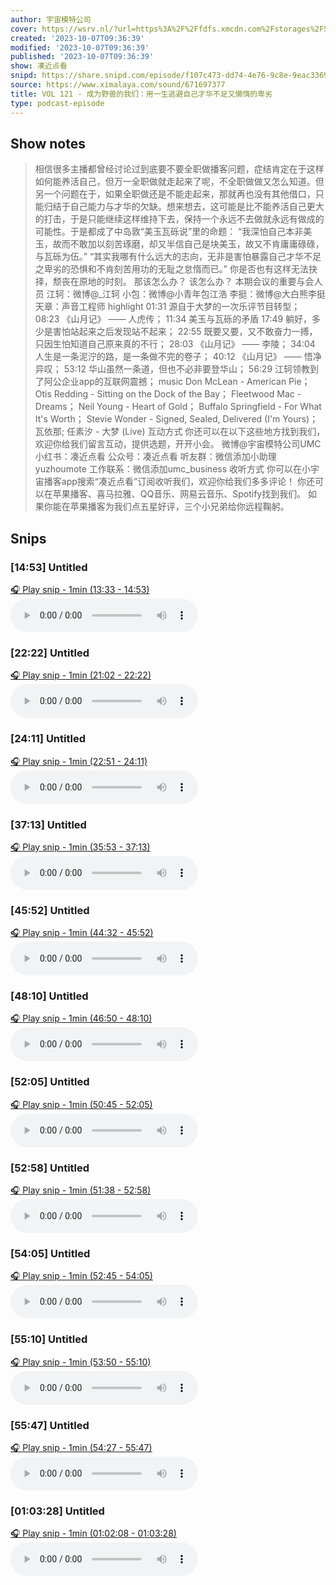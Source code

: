 ```yaml
---
author: 宇宙模特公司
cover: https://wsrv.nl/?url=https%3A%2F%2Ffdfs.xmcdn.com%2Fstorages%2F597e-audiofreehighqps%2F6D%2F90%2FGKwRIJIIQonMAAmg6QIgSPm9.jpeg&w=200&h=200
created: '2023-10-07T09:36:39'
modified: '2023-10-07T09:36:39'
published: '2023-10-07T09:36:39'
show: 凑近点看
snipd: https://share.snipd.com/episode/f107c473-dd74-4e76-9c8e-9eac33695851
source: https://www.ximalaya.com/sound/671697377
title: VOL 121 - 成为野兽的我们：用一生逃避自己才华不足又懒惰的卑劣
type: podcast-episode
---
```



## Show notes
> 相信很多主播都曾经讨论过到底要不要全职做播客问题，症结肯定在于这样如何能养活自己，但万一全职做就走起来了呢，不全职做做又怎么知道。但另一个问题在于，如果全职做还是不能走起来，那就再也没有其他借口，只能归结于自己能力与才华的欠缺。想来想去，这可能是比不能养活自己更大的打击，于是只能继续这样维持下去，保持一个永远不去做就永远有做成的可能性。于是都成了中岛敦“美玉瓦砾说”里的命题：
> “我深怕自己本非美玉，故而不敢加以刻苦琢磨，却又半信自己是块美玉，故又不肯庸庸碌碌，与瓦砾为伍。”
> “其实我哪有什么远大的志向，无非是害怕暴露自己才华不足之卑劣的恐惧和不肯刻苦用功的无耻之怠惰而已。”
> 你是否也有这样无法抉择，颓丧在原地的时刻。
> 那该怎么办？
> 该怎么办？
> 本期会议的重要与会人员 
> 江轲：微博@_江轲
> 小包：微博@小青年包江浩
> 李挺：微博@大白熊李挺
> 天章：声音工程师
> highlight 
> 01:31 源自于大梦的一次乐评节目转型；
> 08:23 《山月记》 —— 人虎传；
> 11:34 美玉与瓦砾的矛盾
> 17:49 躺好，多少是害怕站起来之后发现站不起来；
> 22:55 既要又要，又不敢奋力一搏，只因生怕知道自己原来真的不行；
> 28:03 《山月记》 —— 李陵；
> 34:04 人生是一条泥泞的路，是一条做不完的卷子；
> 40:12 《山月记》 —— 悟净异叹；
> 53:12 华山虽然一条道，但也不必非要登华山；
> 56:29 江轲领教到了阿公企业app的互联网震撼；
> music 
> Don McLean - American Pie；
> Otis Redding - Sitting on the Dock of the Bay；
> Fleetwood Mac - Dreams；
> Neil Young - Heart of Gold；
> Buffalo Springfield - For What It's Worth；
> Stevie Wonder - Signed, Sealed, Delivered (I'm Yours)；
> 瓦依那; 任素汐 - 大梦 (Live)
> 互动方式 
> 你还可以在以下这些地方找到我们，欢迎你给我们留言互动，提供选题，开开小会。
> 微博@宇宙模特公司UMC
> 小红书：凑近点看
> 公众号：凑近点看
> 听友群：微信添加小助理yuzhoumote
> 工作联系：微信添加umc_business
> 收听方式 
> 你可以在小宇宙播客app搜索“凑近点看”订阅收听我们，欢迎你给我们多多评论！
> 你还可以在苹果播客、喜马拉雅、QQ音乐、网易云音乐、Spotify找到我们。
> 如果你能在苹果播客为我们点五星好评，三个小兄弟给你远程鞠躬。

## Snips
### [14:53] Untitled
[🎧 Play snip - 1min️ (13:33 - 14:53)](https://share.snipd.com/snip/594d481e-21b8-48a2-8dce-54a2f6ca8386)
<audio controls> <source src="https://jt.ximalaya.com//GKwRIJII90W8Ad9qigJng_3V-aacv2-48K.m4a?channel=rss&album_id=42542290&track_id=671697377&uid=259346405&jt=https://aod.cos.tx.xmcdn.com/storages/c535-audiofreehighqps/9E/6B/GKwRIJII90W8Ad9qigJng_3V-aacv2-48K.m4a#t=13:33,14:53"> </audio>
### [22:22] Untitled
[🎧 Play snip - 1min️ (21:02 - 22:22)](https://share.snipd.com/snip/dea6591b-5bdd-4c63-a28e-6e7f7580402f)
<audio controls> <source src="https://jt.ximalaya.com//GKwRIJII90W8Ad9qigJng_3V-aacv2-48K.m4a?channel=rss&album_id=42542290&track_id=671697377&uid=259346405&jt=https://aod.cos.tx.xmcdn.com/storages/c535-audiofreehighqps/9E/6B/GKwRIJII90W8Ad9qigJng_3V-aacv2-48K.m4a#t=21:02,22:22"> </audio>
### [24:11] Untitled
[🎧 Play snip - 1min️ (22:51 - 24:11)](https://share.snipd.com/snip/7af69328-ca81-44ca-9821-5625787f9670)
<audio controls> <source src="https://jt.ximalaya.com//GKwRIJII90W8Ad9qigJng_3V-aacv2-48K.m4a?channel=rss&album_id=42542290&track_id=671697377&uid=259346405&jt=https://aod.cos.tx.xmcdn.com/storages/c535-audiofreehighqps/9E/6B/GKwRIJII90W8Ad9qigJng_3V-aacv2-48K.m4a#t=22:51,24:11"> </audio>
### [37:13] Untitled
[🎧 Play snip - 1min️ (35:53 - 37:13)](https://share.snipd.com/snip/6dc84373-4621-4012-8736-5131afdc167b)
<audio controls> <source src="https://jt.ximalaya.com//GKwRIJII90W8Ad9qigJng_3V-aacv2-48K.m4a?channel=rss&album_id=42542290&track_id=671697377&uid=259346405&jt=https://aod.cos.tx.xmcdn.com/storages/c535-audiofreehighqps/9E/6B/GKwRIJII90W8Ad9qigJng_3V-aacv2-48K.m4a#t=35:53,37:13"> </audio>
### [45:52] Untitled
[🎧 Play snip - 1min️ (44:32 - 45:52)](https://share.snipd.com/snip/57b466d2-0974-43c8-80d9-b08e6bab6992)
<audio controls> <source src="https://jt.ximalaya.com//GKwRIJII90W8Ad9qigJng_3V-aacv2-48K.m4a?channel=rss&album_id=42542290&track_id=671697377&uid=259346405&jt=https://aod.cos.tx.xmcdn.com/storages/c535-audiofreehighqps/9E/6B/GKwRIJII90W8Ad9qigJng_3V-aacv2-48K.m4a#t=44:32,45:52"> </audio>
### [48:10] Untitled
[🎧 Play snip - 1min️ (46:50 - 48:10)](https://share.snipd.com/snip/4db3ce90-47d6-46df-bf93-9f80b9ec5366)
<audio controls> <source src="https://jt.ximalaya.com//GKwRIJII90W8Ad9qigJng_3V-aacv2-48K.m4a?channel=rss&album_id=42542290&track_id=671697377&uid=259346405&jt=https://aod.cos.tx.xmcdn.com/storages/c535-audiofreehighqps/9E/6B/GKwRIJII90W8Ad9qigJng_3V-aacv2-48K.m4a#t=46:50,48:10"> </audio>
### [52:05] Untitled
[🎧 Play snip - 1min️ (50:45 - 52:05)](https://share.snipd.com/snip/b3065310-71bc-49fe-a099-7922123bb631)
<audio controls> <source src="https://jt.ximalaya.com//GKwRIJII90W8Ad9qigJng_3V-aacv2-48K.m4a?channel=rss&album_id=42542290&track_id=671697377&uid=259346405&jt=https://aod.cos.tx.xmcdn.com/storages/c535-audiofreehighqps/9E/6B/GKwRIJII90W8Ad9qigJng_3V-aacv2-48K.m4a#t=50:45,52:05"> </audio>
### [52:58] Untitled
[🎧 Play snip - 1min️ (51:38 - 52:58)](https://share.snipd.com/snip/963fb4f2-4253-422e-ba1c-9889d9fa4557)
<audio controls> <source src="https://jt.ximalaya.com//GKwRIJII90W8Ad9qigJng_3V-aacv2-48K.m4a?channel=rss&album_id=42542290&track_id=671697377&uid=259346405&jt=https://aod.cos.tx.xmcdn.com/storages/c535-audiofreehighqps/9E/6B/GKwRIJII90W8Ad9qigJng_3V-aacv2-48K.m4a#t=51:38,52:58"> </audio>
### [54:05] Untitled
[🎧 Play snip - 1min️ (52:45 - 54:05)](https://share.snipd.com/snip/5826fb14-1e1f-4af0-9aba-3346cd91d22f)
<audio controls> <source src="https://jt.ximalaya.com//GKwRIJII90W8Ad9qigJng_3V-aacv2-48K.m4a?channel=rss&album_id=42542290&track_id=671697377&uid=259346405&jt=https://aod.cos.tx.xmcdn.com/storages/c535-audiofreehighqps/9E/6B/GKwRIJII90W8Ad9qigJng_3V-aacv2-48K.m4a#t=52:45,54:05"> </audio>
### [55:10] Untitled
[🎧 Play snip - 1min️ (53:50 - 55:10)](https://share.snipd.com/snip/18d7e16f-1667-4e9e-8d3f-3a8a373d8687)
<audio controls> <source src="https://jt.ximalaya.com//GKwRIJII90W8Ad9qigJng_3V-aacv2-48K.m4a?channel=rss&album_id=42542290&track_id=671697377&uid=259346405&jt=https://aod.cos.tx.xmcdn.com/storages/c535-audiofreehighqps/9E/6B/GKwRIJII90W8Ad9qigJng_3V-aacv2-48K.m4a#t=53:50,55:10"> </audio>
### [55:47] Untitled
[🎧 Play snip - 1min️ (54:27 - 55:47)](https://share.snipd.com/snip/682dba18-a3c9-4ad1-8439-aedc5b5c5cf6)
<audio controls> <source src="https://jt.ximalaya.com//GKwRIJII90W8Ad9qigJng_3V-aacv2-48K.m4a?channel=rss&album_id=42542290&track_id=671697377&uid=259346405&jt=https://aod.cos.tx.xmcdn.com/storages/c535-audiofreehighqps/9E/6B/GKwRIJII90W8Ad9qigJng_3V-aacv2-48K.m4a#t=54:27,55:47"> </audio>
### [01:03:28] Untitled
[🎧 Play snip - 1min️ (01:02:08 - 01:03:28)](https://share.snipd.com/snip/8cdeac89-f426-4d43-a5f5-c691f473a735)
<audio controls> <source src="https://jt.ximalaya.com//GKwRIJII90W8Ad9qigJng_3V-aacv2-48K.m4a?channel=rss&album_id=42542290&track_id=671697377&uid=259346405&jt=https://aod.cos.tx.xmcdn.com/storages/c535-audiofreehighqps/9E/6B/GKwRIJII90W8Ad9qigJng_3V-aacv2-48K.m4a#t=01:02:08,01:03:28"> </audio>
